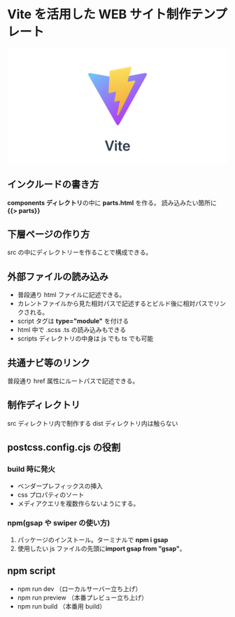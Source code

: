 # Vite を活用した WEB サイト制作テンプレート

<img src="./src/images/vite.png">

## インクルードの書き方

**components ディレクトリ**の中に **parts.html** を作る。
読み込みたい箇所に **{{> parts}}**

## 下層ページの作り方

src の中にディレクトリーを作ることで構成できる。

## 外部ファイルの読み込み

- 普段通り html ファイルに記述できる。
- カレントファイルから見た相対パスで記述するとビルド後に相対パスでリンクされる。
- script タグは **type="module"** を付ける
- html 中で .scss .ts の読み込みもできる
- scripts ディレクトリの中身は js でも ts でも可能

## 共通ナビ等のリンク

普段通り href 属性にルートパスで記述できる。

## 制作ディレクトリ

src ディレクトリ内で制作する
dist ディレクトリ内は触らない

## postcss.config.cjs の役割

### build 時に発火

- ベンダープレフィックスの挿入
- css プロパティのソート
- メディアクエリを複数作らないようにする。

### npm(gsap や swiper の使い方)

1. パッケージのインストール。ターミナルで **npm i gsap**
2. 使用したい js ファイルの先頭に**import gsap from "gsap"**。

## npm script

- npm run dev （ローカルサーバー立ち上げ）
- npm run preview （本番プレビュー立ち上げ）
- npm run build （本番用 build）
